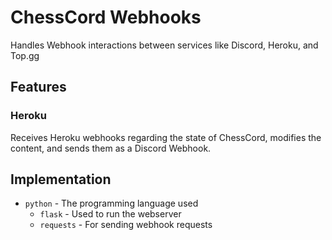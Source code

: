 # ChessCord Webhooks

Handles Webhook interactions between services like Discord, Heroku, and Top.gg

## Features

### Heroku
Receives Heroku webhooks regarding the state of ChessCord, modifies the content, and sends them as a Discord Webhook.

## Implementation

 - `python` - The programming language used
     - `flask` - Used to run the webserver
     - `requests` - For sending webhook requests